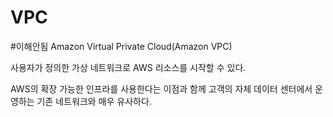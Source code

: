 # VPC
#이해안됨 
Amazon Virtual Private Cloud(Amazon VPC)

사용자가 정의한 가상 네트워크로 AWS 리소스를 시작할 수 있다.

AWS의 확장 가능한 인프라를 사용한다는 이점과 함께 고객의 자체 데이터 센터에서 운영하는 기존 네트워크와 매우 유사하다.